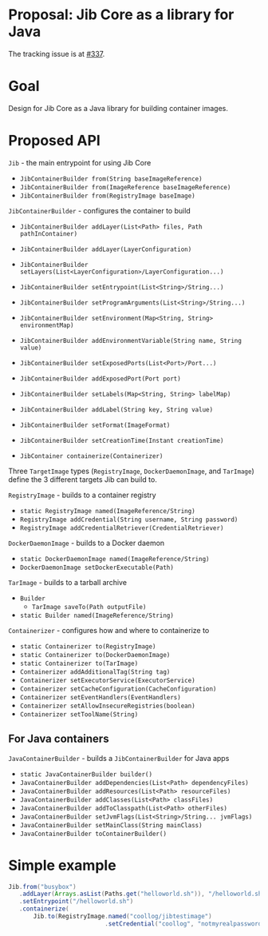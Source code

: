 # Proposal: Jib Core as a library for Java

The tracking issue is at [#337](https://github.com/GoogleContainerTools/jib/issues/337).

# Goal

Design for Jib Core as a Java library for building container images.

# Proposed API

`Jib` - the main entrypoint for using Jib Core
- `JibContainerBuilder from(String baseImageReference)`
- `JibContainerBuilder from(ImageReference baseImageReference)`
- `JibContainerBuilder from(RegistryImage baseImage)`

`JibContainerBuilder` - configures the container to build
- `JibContainerBuilder addLayer(List<Path> files, Path pathInContainer)`
- `JibContainerBuilder addLayer(LayerConfiguration)`
- `JibContainerBuilder setLayers(List<LayerConfiguration>/LayerConfiguration...)`

- `JibContainerBuilder setEntrypoint(List<String>/String...)`
- `JibContainerBuilder setProgramArguments(List<String>/String...)`
- `JibContainerBuilder setEnvironment(Map<String, String> environmentMap)`
- `JibContainerBuilder addEnvironmentVariable(String name, String value)`
- `JibContainerBuilder setExposedPorts(List<Port>/Port...)`
- `JibContainerBuilder addExposedPort(Port port)`
- `JibContainerBuilder setLabels(Map<String, String> labelMap)`
- `JibContainerBuilder addLabel(String key, String value)`
- `JibContainerBuilder setFormat(ImageFormat)`
- `JibContainerBuilder setCreationTime(Instant creationTime)`
- `JibContainer containerize(Containerizer)`

Three `TargetImage` types (`RegistryImage`, `DockerDaemonImage`, and `TarImage`) define the 3 different targets Jib can build to.

`RegistryImage` - builds to a container registry
- `static RegistryImage named(ImageReference/String)`
- `RegistryImage addCredential(String username, String password)`
- `RegistryImage addCredentialRetriever(CredentialRetriever)`

`DockerDaemonImage` - builds to a Docker daemon
- `static DockerDaemonImage named(ImageReference/String)`
- `DockerDaemonImage setDockerExecutable(Path)`

`TarImage` - builds to a tarball archive
- `Builder`
  - `TarImage saveTo(Path outputFile)`
- `static Builder named(ImageReference/String)`

`Containerizer` - configures how and where to containerize to
- `static Containerizer to(RegistryImage)`
- `static Containerizer to(DockerDaemonImage)`
- `static Containerizer to(TarImage)`
- `Containerizer addAdditionalTag(String tag)`
- `Containerizer setExecutorService(ExecutorService)`
- `Containerizer setCacheConfiguration(CacheConfiguration)`
- `Containerizer setEventHandlers(EventHandlers)`
- `Containerizer setAllowInsecureRegistries(boolean)`
- `Containerizer setToolName(String)`

## For Java containers

`JavaContainerBuilder` - builds a `JibContainerBuilder` for Java apps
- `static JavaContainerBuilder builder()`
- `JavaContainerBuilder addDependencies(List<Path> dependencyFiles)`
- `JavaContainerBuilder addResources(List<Path> resourceFiles)`
- `JavaContainerBuilder addClasses(List<Path> classFiles)`
- `JavaContainerBuilder addToClasspath(List<Path> otherFiles)`
- `JavaContainerBuilder setJvmFlags(List<String>/String... jvmFlags)`
- `JavaContainerBuilder setMainClass(String mainClass)`
- `JavaContainerBuilder toContainerBuilder()`

# Simple example

```java
Jib.from("busybox")
   .addLayer(Arrays.asList(Paths.get("helloworld.sh")), "/helloworld.sh")
   .setEntrypoint("/helloworld.sh")
   .containerize(
       Jib.to(RegistryImage.named("coollog/jibtestimage")
                           .setCredential("coollog", "notmyrealpassword"));
```
